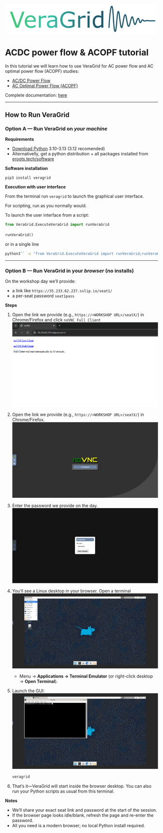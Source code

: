 ![VeraGrid_banner.png](pics/VeraGrid_banner.png)

# ACDC power flow & ACOPF tutorial

In this tutorial we will learn how to use VeraGrid for AC power flow and AC optimal power flow (ACOPF) studies:

- [AC/DC Power Flow](./acdc_power_flow.md)
- [AC Optimal Power Flow (ACOPF)](./acopf_tutorial.md)

Complete documentation: [here](https://veragrid.readthedocs.io/en/latest/)

---

## How to Run VeraGrid

### Option A — Run VeraGrid on *your machine*

**Requirements**

* [Download Python](https://www.python.org/downloads/) 3.10-3.13 (3.12 recomended)
* Alternativelly, get a python distribution + all packages installed from [eroots.tech/software](https://www.eroots.tech/veragrid-download)

**Software installation**

```shell
pip3 install veragrid
```

**Execution with user interface**

From the terminal run `veragrid` to launch the graphical user interface.

For scripting, run as you normally would.

To launch the user interface from a script:

```python
from VeraGrid.ExecuteVeraGrid import runVeraGrid

runVeraGrid()
```

or in a single line

```bash
python3`` -c "from VeraGrid.ExecuteVeraGrid import runVeraGrid;runVeraGrid()"
```

---

### Option B — Run VeraGrid in your *browser* (no installs)

On the workshop day we’ll provide:

* a link like `https://35.233.62.237.sslip.io/seat1/`
* a per-seat password `seat1pass`

**Steps**
1. Open the link we provide (e.g., `https://<WORKSHOP URL>/seatX/`) in Chrome/Firefox and click `noVNC Full Client`
![noVNC](pics/noVNC_landing.png)
2. Open the link we provide (e.g., `https://<WORKSHOP URL>/seatX/`) in Chrome/Firefox.
![noVNC](pics/noVNC.png)
3. Enter the password we provide on the day.
![noVNC_creds](pics/noVNC_creds.png)
4. You’ll see a Linux desktop in your browser. Open a terminal
![noVNC_linux](pics/noVNC_linux.png)
   * Menu → **Applications → Terminal Emulator** (or right-click desktop → **Open Terminal**).
   
5. Launch the GUI:
![noVNC_linux](pics/noVNC_terminal.png)
   ```bash
   veragrid
   ```
6. That’s it—VeraGrid will start inside the browser desktop. You can also run your Python scripts as usual from this terminal.

**Notes**

* We’ll share your exact seat link and password at the start of the session.
* If the browser page looks idle/blank, refresh the page and re-enter the password.
* All you need is a modern browser; no local Python install required.
